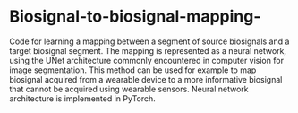 # Biosignal-to-biosignal-mapping-

Code for learning a mapping between a segment of source biosignals and a target biosignal segment. The mapping is represented as a neural network, using the UNet architecture commonly encountered in computer vision for image segmentation. This method can be used for example to map biosignal acquired from a wearable device to a more informative biosignal that cannot be acquired using wearable sensors. Neural network architecture is implemented in PyTorch.
